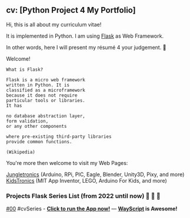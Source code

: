 ## cv: [Python Project 4 My Portfolio]

Hi, this is all about my curriculum vitae!
  
It is implemented in Python. I am using [Flask](https://flask.palletsprojects.com/)  as Web Framework.

In other words, here I will present my résumé 4 your judgement. 🤗️

Welcome!
```
What is Flask?

Flask is a micro web framework 
written in Python. It is 
classified as a microframework 
because it does not require 
particular tools or libraries. 
It has 

no database abstraction layer, 
form validation, 
or any other components 

where pre-existing third-party libraries 
provide common functions. 

(Wikipedia)
```
You're more then welcome to visit my Web Pages: 

 [Jungletronics](https://medium.com/jungletronics) (Arduino, RPi, PIC, Eagle, Blender, Unity3D, Pixy, and more) 
 [KidsTronics](https://medium.com/kidstronics) (MIT App Inventor, LEGO, Arduino For Kids, and more)
 
### Projects Flask Series List (from 2022 until now) 🐜️ 🐜️  🐜️

 [#00](cv/) #cvSeries - [**Click to run the App now!**](https://marvelously-acrobatic-wolf-thing-dev.wayscript.cloud/) — **[WayScript](https://www.wayscript.com/) is Awesome!**
   
